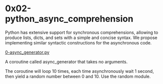 # 0x02-python_async_comprehension

Python has extensive support for synchronous comprehensions, allowing to produce lists, dicts, and sets with a simple and concise syntax. We propose implementing similar syntactic constructions for the asynchronous code.

[0-async_generator.py](https://github.com/Mmaureeny/alx-backend-python/blob/main/0x02-python_async_comprehension/0-async_generator.py)

 A coroutine called async_generator that takes no arguments.

The coroutine will loop 10 times, each time asynchronously wait 1 second, then yield a random number between 0 and 10. Use the random module.

